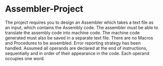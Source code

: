 # Assembler-Project
The project requires you to design an Assembler which takes a text file as an input, which contains the Assembly code. The assembler must be able to translate the assembly code into machine code. The machine code generated must also be saved in a separate text file.
There are no Macros and Procedures to be assembled. Error reporting strategy has been handled. Assumed all operands are declared at the end of instructions, sequentially and in order of their appearance in the code. Each operand occupies one word.
